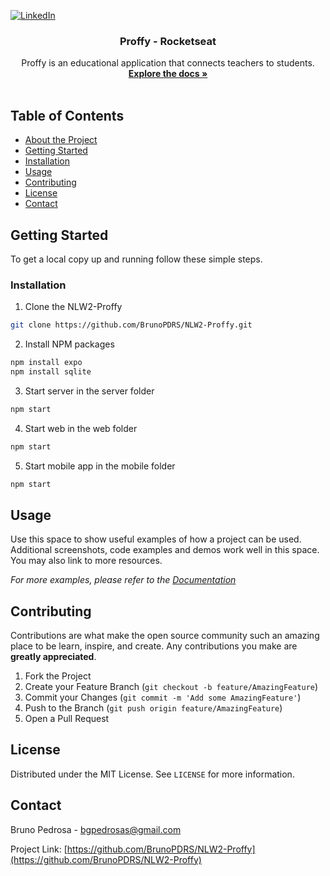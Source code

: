 [![LinkedIn][linkedin-shield]][linkedin-url]



<!-- PROJECT LOGO
<br />
<p align="center">
  <a href="https://github.com/BrunoPDRS/NLW2-Proffy">
    <img src="images/logo.png" alt="Logo" width="80" height="80">
  </a>
 -->
  <h3 align="center">Proffy - Rocketseat</h3>

  <p align="center">
    Proffy is an educational application that connects teachers to students.
    <br />
    <a href="https://github.com/BrunoPDRS/NLW2-Proffy"><strong>Explore the docs »</strong></a>
    <br />
    <br />
  </p>
</p>



<!-- TABLE OF CONTENTS -->
## Table of Contents

* [About the Project](#about-the-project)
* [Getting Started](#getting-started)
* [Installation](#installation)
* [Usage](#usage)
* [Contributing](#contributing)
* [License](#license)
* [Contact](#contact)



<!-- ABOUT THE PROJECT 
## About The Project

[![Product Name Screen Shot][product-screenshot]](https://example.com)
-->


<!-- GETTING STARTED -->
## Getting Started

To get a local copy up and running follow these simple steps.



### Installation
 
1. Clone the NLW2-Proffy
```sh
git clone https://github.com/BrunoPDRS/NLW2-Proffy.git
```
2. Install NPM packages
```sh
npm install expo
npm install sqlite
```

3. Start server in the server folder
```sh
npm start
```

4. Start web in the web folder
```sh
npm start
```

5. Start mobile app in the mobile folder
```sh
npm start
```



## Usage

Use this space to show useful examples of how a project can be used. Additional screenshots, code examples and demos work well in this space. You may also link to more resources.

_For more examples, please refer to the [Documentation](https://example.com)_





## Contributing

Contributions are what make the open source community such an amazing place to be learn, inspire, and create. Any contributions you make are **greatly appreciated**.

1. Fork the Project
2. Create your Feature Branch (`git checkout -b feature/AmazingFeature`)
3. Commit your Changes (`git commit -m 'Add some AmazingFeature'`)
4. Push to the Branch (`git push origin feature/AmazingFeature`)
5. Open a Pull Request




## License

Distributed under the MIT License. See `LICENSE` for more information.



## Contact

Bruno Pedrosa - bgpedrosas@gmail.com

Project Link: [https://github.com/BrunoPDRS/NLW2-Proffy](https://github.com/BrunoPDRS/NLW2-Proffy)







[contributors-shield]: https://img.shields.io/github/contributors/BrunoPDRS/NLW2-Proffy.svg?style=flat-square
[contributors-url]: https://github.com/BrunoPDRS/NLW2-Proffy/graphs/contributors
[forks-shield]: https://img.shields.io/github/forks/BrunoPDRS/NLW2-Proffy.svg?style=flat-square
[forks-url]: https://github.com/BrunoPDRS/NLW2-Proffy/network/members
[stars-shield]: https://img.shields.io/github/stars/BrunoPDRS/NLW2-Proffy.svg?style=flat-square
[stars-url]: https://github.com/BrunoPDRS/NLW2-Proffy/stargazers
[license-shield]: https://img.shields.io/github/license/BrunoPDRS/NLW2-Proffy?label=license&style=flat-square
[license-url]: https://github.com/BrunoPDRS/NLW2-Proffy/LICENSE.txt
[linkedin-shield]: https://img.shields.io/badge/-LinkedIn-black.svg?style=flat-square&logo=linkedin&colorB=555
[linkedin-url]: https://linkedin.com/in/bruno-pedrosa-
[product-screenshot]: images/screenshot.png
